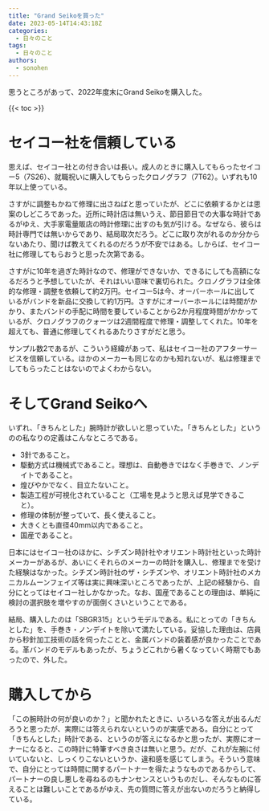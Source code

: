 ```yaml
---
title: "Grand Seikoを買った"
date: 2023-05-14T14:43:18Z
categories:
  - 日々のこと
tags:
  - 日々のこと
authors:
  - sonohen
---
```


思うところがあって、2022年度末にGrand Seikoを購入した。

<!--more-->

{{< toc >}}

# セイコー社を信頼している

思えば、セイコー社との付き合いは長い。成人のときに購入してもらったセイコー5（7S26）、就職祝いに購入してもらったクロノグラフ（7T62）。いずれも10年以上使っている。

さすがに調整もかねて修理に出さねばと思っていたが、どこに依頼するかとは思案のしどころであった。近所に時計店は無いうえ、節目節目での大事な時計であるがゆえ、大手家電量販店の時計修理に出すのも気が引ける。なぜなら、彼らは時計専門では無いからであり、結局取次だろう。どこに取り次がれるのか分からないあたり、聞けば教えてくれるのだろうが不安ではある。しからば、セイコー社に修理してもらおうと思った次第である。

さすがに10年を過ぎた時計なので、修理ができないか、できるにしても高額になるだろうと予想していたが、それはいい意味で裏切られた。クロノグラフは全体的な修理・調整を依頼して約2万円。セイコー5は今、オーバーホールに出しているがバンドを新品に交換して約1万円。さすがにオーバーホールには時間がかかり、またバンドの手配に時間を要していることから2か月程度時間がかかっているが、クロノグラフのクォーツは2週間程度で修理・調整してくれた。10年を超えても、普通に修理してくれるあたりさすがだと思う。

サンプル数2であるが、こういう経緯があって、私はセイコー社のアフターサービスを信頼している。ほかのメーカーも同じなのかも知れないが、私は修理までしてもらったことはないのでよくわからない。

# そしてGrand Seikoへ

いずれ、「きちんとした」腕時計が欲しいと思っていた。「きちんとした」というのの私なりの定義はこんなところである。

- 3針であること。
- 駆動方式は機械式であること。理想は、自動巻きではなく手巻きで、ノンデイトであること。
- 煌びやかでなく、目立たないこと。
- 製造工程が可視化されていること（工場を見ようと思えば見学できること）。
- 修理の体制が整っていて、長く使えること。
- 大きくとも直径40mm以内であること。
- 国産であること。

日本にはセイコー社のほかに、シチズン時計社やオリエント時計社といった時計メーカーがあるが、あいにくそれらのメーカーの時計を購入し、修理までを受けた経験はなかった。シチズン時計社のザ・シチズンや、オリエント時計社のメカニカルムーンフェイズ等は実に興味深いところであったが、上記の経験から、自分にとってはセイコー社しかなかった。なお、国産であることの理由は、単純に検討の選択肢を増やすのが面倒くさいということである。

結局、購入したのは「SBGR315」というモデルである。私にとっての「きちんとした」を、手巻き・ノンデイトを除いて満たしている。妥協した理由は、店員から秒針加工技術の話を伺ったことと、金属バンドの装着感が良かったことである。革バンドのモデルもあったが、ちょうどこれから暑くなっていく時期でもあったので、外した。

# 購入してから

「この腕時計の何が良いのか？」と聞かれたときに、いろいろな答えが出るんだろうと思ったが、実際には答えられないというのが実感である。自分にとって「きちんとした」時計である、というのが答えになるかと思ったが、実際にオーナーになると、この時計に特筆すべき良さは無いと思う。だが、これが左腕に付いていないと、しっくりこないというか、違和感を感じてしまう。そういう意味で、自分にとっては時間に関するパートナーを得たようなものであるからして、パートナーの良し悪しを尋ねるのもナンセンスというものだし、そんなものに答えることは難しいことであるがゆえ、先の質問に答えが出ないのだろうと納得している。
